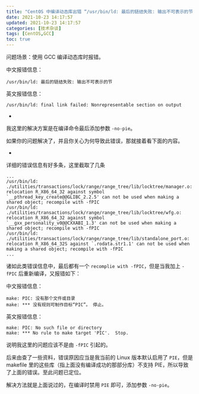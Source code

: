 ```yaml
---
title: "CentOS 中编译动态库出错 “/usr/bin/ld: 最后的链结失败: 输出不可表示的节”"
date: 2021-10-23 14:17:57
updated: 2021-10-23 14:17:57
categories: [技术杂谈]
tags: [CentOS,GCC]
toc: true
---
```




问题场景：使用 GCC 编译动态库时报错。

中文报错信息：

```
/usr/bin/ld: 最后的链结失败: 输出不可表示的节
```

英文报错信息：

```
/usr/bin/ld: final link failed: Nonrepresentable section on output
```

<!--more-->

-

我这里的解决方案是在编译命令最后添加参数 `-no-pie`。

如果你的问题解决了，并且你关心为何导致此错误，那就接着看下面的内容。

-

详细的错误信息有好多条，这里截取了几条

```
...
/usr/bin/ld: ./utilities/transactions/lock/range/range_tree/lib/locktree/manager.o: relocation R_X86_64_32 against symbol `__pthread_key_create@@GLIBC_2.2.5' can not be used when making a shared object; recompile with -fPIC
/usr/bin/ld: ./utilities/transactions/lock/range/range_tree/lib/locktree/wfg.o: relocation R_X86_64_32 against symbol `__gxx_personality_v0@@CXXABI_1.3' can not be used when making a shared object; recompile with -fPIC
/usr/bin/ld: ./utilities/transactions/lock/range/range_tree/lib/standalone_port.o: relocation R_X86_64_32S against `.rodata.str1.1' can not be used when making a shared object; recompile with -fPIC
...
```

诸如此类错误信息中，最后都有一个 `recomplie with -fPIC`，但是当我加上 `-fPIC` 后重新编译，又报错如下：

中文报错信息：

```
make: PIC: 没有那个文件或目录
make: *** 没有规则可制作目标“PIC”。 停止。
```

英文报错信息：

```
make: PIC: No such file or directory
make: *** No rule to make target 'PIC'.  Stop.
```

说明我这里的问题应该不是由 `-fPIC` 引起的。

后来由查了一些资料，错误原因应当是我当前的 Linux 版本默认启用了 `PIE`，但是 makefile 里的这些库（指上面没有编译成功的那部分库）不支持 PIE，所以导致了上面的错误。至此问题已定位。

解决方法就是上面说过的，在编译时禁用 `PIE` 即可，添加参数 `-no-pie`。